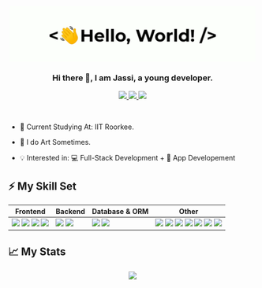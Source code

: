 <div align="center">
    <img src="assets/greetings.gif" align="center" height="" width="500" />
</div>
  

### <div align="center" width="200">Hi there 👋, I am Jassi, a young developer.</div>

<p align="center">
    <a href="mailto:jassagillam@gmail.com">
        <img src="https://img.shields.io/badge/gmail-%23ff4343.svg?&style=for-the-badge&logo=gmail&logoColor=white" />
    </a>
    <a href="https://discordapp.com/users/256769299954401280">
        <img src="https://img.shields.io/badge/Discord-7289DA?style=for-the-badge&logo=discord&logoColor=white" />
    </a>
    <a href="https://discordapp.com/users/256769299954401280">
        <img src="https://img.shields.io/badge/Instagram-bc2a8d?style=for-the-badge&logo=instagram&logoColor=white" />
    </a>
</p>
  
<br>

- 🏫 Current Studying At: IIT Roorkee.

- 🎨 I do Art Sometimes.

- 💡 Interested in: 💻 Full-Stack Development + 📱 App Developement
 

<!-- ## ℹ About me -->

<!-- ## 👨‍💻 What I've Done

<div align="center">
    
[🥋 Aïkido Roncq](https://www.aikido-roncq.fr) | [⌨️ Typospeed](http://typospeed.iamludal.fr) | [🚀 Cryptac](https://play.google.com/store/apps/details?id=fr.iamludal.cryptac) | [⚙️ MySQL-QueryBuilder](https://github.com/iamludal/MySQL-Querybuilder)  
--- | --- | --- | ---

</div> -->

## ⚡ My Skill Set

<table>
    <thead>
        <tr>
            <th>Frontend</th>
            <th>Backend</th>
            <th>Database & ORM</th>
            <th>Other</th>
        </tr>
    </thead>
    <tbody>
        <tr>
            <td>
               <img src="https://img.shields.io/badge/HTML-F4470B?style=for-the-badge&logo=html5&logoColor=white" />
               <img src="https://img.shields.io/badge/Sass-CC6699?style=for-the-badge&logo=sass&logoColor=white" />
               <img src="https://img.shields.io/badge/TypeScript-007ACC?style=for-the-badge&logo=typescript&logoColor=white" />
<!--                 <img src="https://img.shields.io/badge/Svelte-F73C00?style=for-the-badge&logo=svelte&logoColor=white" /> -->
               <img src="https://img.shields.io/badge/React-20232A?style=for-the-badge&logo=react&logoColor=61DAFB" />
<!--                <img src="https://img.shields.io/badge/Next.js-000?style=for-the-badge&logo=next.js&logoColor=white" /> -->
<!--                <img src="https://img.shields.io/badge/Chakra%20UI-63C9CB?style=for-the-badge&logo=chakraui&logoColor=white" /> -->
            </td>
            <td>
                <img src="https://img.shields.io/badge/Node.js-43853D?style=for-the-badge&logo=node.js&logoColor=white" />
<!--                 <img src="https://img.shields.io/badge/NestJS-000?style=for-the-badge&logo=nestjs&logoColor=F00" /> -->
                <img src="https://img.shields.io/badge/Express.js-404D59?style=for-the-badge&logo=express" />
<!--                 <img src="https://img.shields.io/badge/Spring%20Boot-67AA3C?style=for-the-badge&logo=springboot&logoColor=white" /> -->
            </td>
            <td>
                <img src="https://img.shields.io/badge/MySQL-42759C?style=for-the-badge&logo=mysql&logoColor=white" />
                <img src="https://img.shields.io/badge/MongoDB-589636?style=for-the-badge&logo=mongodb&logoColor=white" />
<!--                 <img src="https://img.shields.io/badge/PostgreSQL-316192?style=for-the-badge&logo=postgresql&logoColor=white" /> -->
<!--                 <img src="https://img.shields.io/badge/Prisma-273141?style=for-the-badge&logo=prisma&logoColor=FFF" /> -->
            </td>
            <td>
                <img src="https://img.shields.io/badge/Python-F7F7F7?style=for-the-badge&logo=python&logoColor=3776AB" /> 
                <img src="https://img.shields.io/badge/Kotlin-F7F7F7?style=for-the-badge&logo=kotlin&logoColor=6b0cd7" />
                <img src="https://img.shields.io/badge/JavaScript-F7F7F7?style=for-the-badge&logo=javascript&logoColor=F0DB4F" />
                <img src="https://img.shields.io/badge/C++-F7F7F7?style=for-the-badge&logo=cplusplus&logoColor=044F88" />
<!--                 <img src="https://img.shields.io/badge/ReactiveX-F7F7F7?style=for-the-badge&logo=reactivex&logoColor=e31589" /> -->
<!--                 <img src="https://img.shields.io/badge/Docker-F7F7F7?style=for-the-badge&logo=docker&logoColor=61DAFB" /> -->
<!--                 <img src="https://img.shields.io/badge/Ansible-F7F7F7?style=for-the-badge&logo=ansible&logoColor=black" /> -->
                <img src="https://img.shields.io/badge/Linux-F7F7F7?style=for-the-badge&logo=linux&logoColor=black" />
                <img src="https://img.shields.io/badge/Figma-F7F7F7?style=for-the-badge&logo=figma&logoColor=a259ff" />
                <img src="https://img.shields.io/badge/Firebase-F7F7F7?style=for-the-badge&logo=firebase&logoColor=FFA611" />
<!--                 <img src="https://img.shields.io/badge/Notion-white?style=for-the-badge&logo=notion&logoColor=black" /> -->
            </td>
        </tr>
    </tbody>
</table>


## 📈 My Stats

<div align="center">   
    <img src="https://github-readme-stats.vercel.app/api?username=jassiG&show_icons=true&count_private=true&hide_border=true" align="center" />
</div>


<!--
**jassiG/jassiG** is a ✨ _special_ ✨ repository because its `README.md` (this file) appears on your GitHub profile.

Here are some ideas to get you started:

- 🔭 I’m currently working on ...
- 🌱 I’m currently learning ...
- 👯 I’m looking to collaborate on ...
- 🤔 I’m looking for help with ...
- 💬 Ask me about ...
- 📫 How to reach me: ...
- 😄 Pronouns: ...
- ⚡ Fun fact: ...
-->
